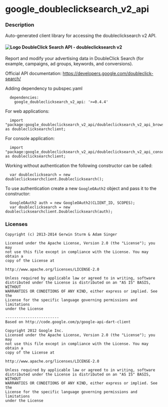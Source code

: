 # google_doubleclicksearch_v2_api

### Description

Auto-generated client library for accessing the doubleclicksearch v2 API.

#### ![Logo](http://www.google.com/images/icons/product/search-16.gif) DoubleClick Search API - doubleclicksearch v2

Report and modify your advertising data in DoubleClick Search (for example, campaigns, ad groups, keywords, and conversions).

Official API documentation: https://developers.google.com/doubleclick-search/

Adding dependency to pubspec.yaml

```
  dependencies:
    google_doubleclicksearch_v2_api: '>=0.4.4'
```

For web applications:

```
  import "package:google_doubleclicksearch_v2_api/doubleclicksearch_v2_api_browser.dart" as doubleclicksearchclient;
```

For console application:

```
  import "package:google_doubleclicksearch_v2_api/doubleclicksearch_v2_api_console.dart" as doubleclicksearchclient;
```

Working without authentication the following constructor can be called:

```
  var doubleclicksearch = new doubleclicksearchclient.Doubleclicksearch();
```

To use authentication create a new `GoogleOAuth2` object and pass it to the constructor:


```
  GoogleOAuth2 auth = new GoogleOAuth2(CLIENT_ID, SCOPES);
  var doubleclicksearch = new doubleclicksearchclient.Doubleclicksearch(auth);
```

### Licenses

```
Copyright (c) 2013-2014 Gerwin Sturm & Adam Singer

Licensed under the Apache License, Version 2.0 (the "License"); you may 
not use this file except in compliance with the License. You may obtain a 
copy of the License at

http://www.apache.org/licenses/LICENSE-2.0

Unless required by applicable law or agreed to in writing, software
distributed under the License is distributed on an "AS IS" BASIS, WITHOUT
WARRANTIES OR CONDITIONS OF ANY KIND, either express or implied. See the
License for the specific language governing permissions and limitations 
under the License

------------------------
Based on http://code.google.com/p/google-api-dart-client

Copyright 2012 Google Inc.
Licensed under the Apache License, Version 2.0 (the "License"); you may 
not use this file except in compliance with the License. You may obtain a
copy of the License at

http://www.apache.org/licenses/LICENSE-2.0

Unless required by applicable law or agreed to in writing, software
distributed under the License is distributed on an "AS IS" BASIS, WITHOUT
WARRANTIES OR CONDITIONS OF ANY KIND, either express or implied. See the
License for the specific language governing permissions and limitations 
under the License

```
